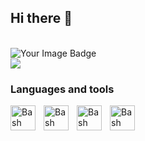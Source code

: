 ## Hi there 👋
<br />
<img src="https://tryhackme-badges.s3.amazonaws.com/KernelCrusader.png" alt="Your Image Badge" />
<br />
<img src="https://www.codewars.com/users/Reab9/badges/large" />
<br />

### Languages and tools
<img align="left" alt="Bash" width="40px" style="padding-right:10px;" src="https://www.svgrepo.com/show/353478/bash-icon.svg" />
<img align="left" alt="Bash" width="40px" style="padding-right:10px;" src="https://www.svgrepo.com/show/452091/python.svg" />
<img align="left" alt="Bash" width="40px" style="padding-right:10px;" src="https://upload.vectorlogo.zone/logos/linux/images/23617771-2b68-44e4-9860-2fecfd8167dd.svg" />
<img align="left" alt="Bash" width="40px" style="padding-right:10px;" src="https://upload.wikimedia.org/wikipedia/commons/2/2b/Kali-dragon-icon.svg" />
<br />
